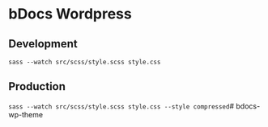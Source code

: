 # bDocs Wordpress

## Development
``sass --watch src/scss/style.scss style.css``

## Production
``sass --watch src/scss/style.scss style.css --style compressed``# bdocs-wp-theme
